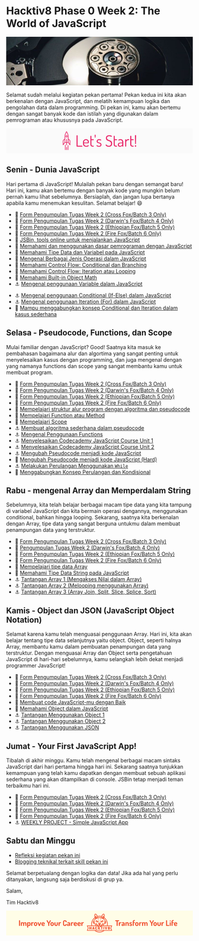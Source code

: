 # Hacktiv8 Phase 0 Week 2: The World of JavaScript

![Header](assets/header-w2.jpg)

Selamat sudah melalui kegiatan pekan pertama! Pekan kedua ini kita akan berkenalan dengan JavaScript,
dan melatih kemampuan logika dan pengolahan data dalam programming. Di pekan ini, kamu akan bertemu dengan sangat banyak kode dan istilah yang digunakan dalam pemrograman atau khususnya pada JavaScript.

![Let's start!](assets/start.png)

## Senin - Dunia JavaScript
Hari pertama di JavaScript! Mulailah pekan baru dengan semangat baru! Hari ini, kamu akan bertemu dengan banyak kode yang mungkin belum pernah kamu lihat sebelumnya. Bersiaplah, dan jangan lupa bertanya apabila kamu menemukan kesulitan. Selamat belajar! :smile:

- :pushpin: [Form Pengumpulan Tugas Week 2 (Cross Fox/Batch 3 Only)](https://airtable.com/shr1ecGcCiONWjWhH)
- :pushpin: [Form Pengumpulan Tugas Week 2 (Darwin's Fox/Batch 4 Only)](https://airtable.com/shrSDsCagyu8uvW3z)
- :pushpin: [Form Pengumpulan Tugas Week 2 (Ethiopian Fox/Batch 5 Only)](https://airtable.com/shrql0qA2Wq6VlpjS)
- :pushpin: [Form Pengumpulan Tugas Week 2 (Fire Fox/Batch 6 Only)](https://airtable.com/shrg1PrmECK4lRGrb)
- :wrench:
[JSBin, tools online untuk menjalankan JavaScript](http://jsbin.com/?js,console)
- :notebook_with_decorative_cover:
[Memahami dan menggunakan dasar pemrograman dengan JavaScript](modules/js-first-time.md)
- :notebook_with_decorative_cover:
[Memahami Tipe Data dan Variabel pada JavaScript](modules/js-first-time.md#data-type)
- :notebook_with_decorative_cover:
[Mengenal Berbagai Jenis Operasi dalam JavaScript](modules/js-first-time.md#operator)
- :notebook_with_decorative_cover:
[Memahami Control Flow: Conditional dan Branching](modules/js-first-time.md#conditional)
- :notebook_with_decorative_cover:
[Memahami Control Flow: Iteration atau Looping ](modules/js-first-time.md#loopiteration)
- :notebook_with_decorative_cover:
[Memahami Built-in Object Math](modules/math-object-js.md)
- :anchor:
[Mengenal penggunaan Variable dalam JavaScript](modules/anchor-belajar-variabel.md)
<!--- - :anchor:
[Mengenal penggunaan Conditional (Switch-Case) dalam JavaScript](modules/anchor-switch-case.md) --->
- :anchor:
[Mengenal penggunaan Conditional (If-Else) dalam JavaScript](modules/anchor-menggunakan-if-else.md)
- :anchor:
[Mengenal penggunaan Iteration (For) dalam JavaScript](modules/anchor-belajar-for.md)
- :rocket:
[Mampu menggabungkan konsep Conditional dan Iteration dalam kasus sederhana](modules/ganjil-genap-dll.md)

## Selasa - Pseudocode, Functions, dan Scope
Mulai familiar dengan JavaScript? Good! Saatnya kita masuk ke pembahasan bagaimana alur dan algortima yang sangat penting untuk menyelesaikan kasus dengan programming, dan juga mengenal dengan yang namanya functions dan scope yang sangat membantu kamu untuk membuat program.

- :pushpin: [Form Pengumpulan Tugas Week 2 (Cross Fox/Batch 3 Only)](https://airtable.com/shr1ecGcCiONWjWhH)
- :pushpin: [Form Pengumpulan Tugas Week 2 (Darwin's Fox/Batch 4 Only)](https://airtable.com/shrSDsCagyu8uvW3z)
- :pushpin: [Form Pengumpulan Tugas Week 2 (Ethiopian Fox/Batch 5 Only)](https://airtable.com/shrql0qA2Wq6VlpjS)
- :pushpin: [Form Pengumpulan Tugas Week 2 (Fire Fox/Batch 6 Only)](https://airtable.com/shrg1PrmECK4lRGrb)
- :notebook_with_decorative_cover:
[Mempelajari struktur alur program dengan algoritma dan pseudocode](modules/algorithm-pseudocode.md)
- :notebook_with_decorative_cover:
[Mempelajari Function atau Method](modules/js-first-time.md#functionmethod)
- :notebook_with_decorative_cover:
[Mempelajari Scope](modules/js-scope.md)
- :anchor:
[Membuat algoritma sederhana dalam pseudocode](modules/anchor-case-to-pseudocode.md)
- :anchor:
[Mengenal Penggunaan Functions](modules/anchor-basic-function.md)
- :anchor:
[Menyelesaikan Codecademy JavaScript Course Unit 1](https://www.codecademy.com/learn/learn-javascript)
- :anchor:
[Menyelesaikan Codecademy JavaScript Course Unit 2](https://www.codecademy.com/learn/learn-javascript)
- :anchor: [Mengubah Pseudocode menjadi kode JavaScript](modules/anchor-pseudocode.md)
- :rocket: [Mengubah Pseudocode menjadi kode JavaScript (Hard)](modules/anchor-pseudocode2.md)
- :anchor: [Melakukan Perulangan Menggunakan `While`](modules/anchor-belajar-while.md)
- :rocket: [Menggabungkan Konsep Perulangan dan Kondisional](modules/rocket-loop-conditional.md)

## Rabu - mengenal Array dan Memperdalam String
Sebelumnya, kita telah belajar berbagai macam tipe data yang kita tampung di variabel JavaScript dan kita bermain operasi dengannya, menggunakan conditional, bahkan hingga looping. Sekarang, saatnya kita berkenalan dengan Array, tipe data yang sangat berguna untukmu dalam membuat penampungan data yang terstruktur.

- :pushpin: [Form Pengumpulan Tugas Week 2 (Cross Fox/Batch 3 Only)](https://airtable.com/shr1ecGcCiONWjWhH)
- :pushpin: [Pengumpulan Tugas Week 2 (Darwin's Fox/Batch 4 Only)](https://airtable.com/shrSDsCagyu8uvW3z)
- :pushpin: [Form Pengumpulan Tugas Week 2 (Ethiopian Fox/Batch 5 Only)](https://airtable.com/shrql0qA2Wq6VlpjS)
- :pushpin: [Form Pengumpulan Tugas Week 2 (Fire Fox/Batch 6 Only)](https://airtable.com/shrg1PrmECK4lRGrb)
- :notebook_with_decorative_cover: [Mempelajari tipe data Array](modules/js-array.md)
- :notebook_with_decorative_cover:
[Memahami Tipe Data String pada JavaScript](modules/js-string-reference.md)
- :anchor: [Tantangan Array 1 (Mengakses Nilai dalam Array)](modules/anchor-akses-array.md)
- :anchor: [Tantangan Array 2 (Melooping menggunakan Array)](modules/anchor-loop-array.md)
- :anchor: [Tantangan Array 3 (Array Join, Split, Slice, Splice, Sort)](modules/anchor-mixed-array.md)

## Kamis - Object dan JSON (JavaScript Object Notation)
Selamat karena kamu telah menguasai penggunaan Array. Hari ini, kita akan belajar tentang tipe data selanjutnya yaitu object. Object, seperti halnya Array, membantu kamu dalam pembuatan penampungan data yang terstruktur. Dengan menguasai Array dan Object serta pengetahuan JavaScript di hari-hari sebelumnya, kamu selangkah lebih dekat menjadi programmer JavaScript!

- :pushpin: [Form Pengumpulan Tugas Week 2 (Cross Fox/Batch 3 Only)](https://airtable.com/shr1ecGcCiONWjWhH)
- :pushpin: [Form Pengumpulan Tugas Week 2 (Darwin's Fox/Batch 4 Only)](https://airtable.com/shrSDsCagyu8uvW3z)
- :pushpin: [Form Pengumpulan Tugas Week 2 (Ethiopian Fox/Batch 5 Only)](https://airtable.com/shrql0qA2Wq6VlpjS)
- :pushpin: [Form Pengumpulan Tugas Week 2 (Fire Fox/Batch 6 Only)](https://airtable.com/shrg1PrmECK4lRGrb)
- :notebook_with_decorative_cover: [Membuat code JavaScript-mu dengan Baik ](modules/js-code-style.md)
- :notebook_with_decorative_cover: [Memahami Object dalam JavaScript](modules/js-object-json.md)
- :anchor: [Tantangan Menggunakan Object 1](modules/anchor-object-1.md)
- :anchor: [Tantangan Menggunakan Object 2](modules/anchor-object-2.md)
- :anchor: [Tantangan Menggunakan JSON](modules/anchor-json.md)

## Jumat - Your First JavaScript App!
Tibalah di akhir minggu. Kamu telah mengenal berbagai macam sintaks JavaScript dari hari pertama hingga hari ini. Sekarang saatnya tunjukkan kemampuan yang telah kamu dapatkan dengan membuat sebuah aplikasi sederhana yang akan ditampilkan di console. JSBin tetap menjadi teman terbaikmu hari ini.

- :pushpin: [Form Pengumpulan Tugas Week 2 (Cross Fox/Batch 3 Only)](https://airtable.com/shr1ecGcCiONWjWhH)
- :pushpin: [Form Pengumpulan Tugas Week 2 (Darwin's Fox/Batch 4 Only)](https://airtable.com/shrSDsCagyu8uvW3z)
- :pushpin: [Form Pengumpulan Tugas Week 2 (Ethiopian Fox/Batch 5 Only)](https://airtable.com/shrql0qA2Wq6VlpjS)
- :pushpin: [Form Pengumpulan Tugas Week 2 (Fire Fox/Batch 6 Only)](https://airtable.com/shrg1PrmECK4lRGrb)
- :anchor: [WEEKLY PROJECT - Simple JavaScript App](modules/js-application.md)

## Sabtu dan Minggu

-  [Refleksi kegiatan pekan ini](modules/reflection.md)
-  [Blogging teknikal terkait skill pekan ini](modules/blog.md)

Selamat berpetualang dengan logika dan data! Jika ada hal yang perlu ditanyakan, langsung saja berdiskusi di grup ya.

Salam,

Tim Hacktiv8

![Hacktiv8 Banner](assets/banner.png)
